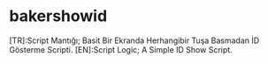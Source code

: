 # bakershowid
[TR]:Script Mantığı; Basit Bir Ekranda Herhangibir Tuşa Basmadan İD Gösterme Scripti.  [EN]:Script Logic; A Simple ID Show Script.
